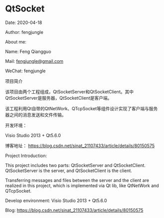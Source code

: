 # QtSocket

Date: 2020-04-18

Author: fengjungle

About me:

Name: Feng Qiangguo

Mail:   fengjungle@gmail.com

WeChat: fengjungle

项目简介

该项目由两个工程组成，QtSocketServer和QtSocketClient。其中QtSocketServer是服务器，QtSocketClient是客户端。

该工程利用Qt自带的QtNetWork、QTcpSocket等组件设计实现了客户端与服务器之间的消息发送和文件传输。

开发环境：

Visio Studio 2013 + Qt5.6.0

博客地址： https://blog.csdn.net/sinat_21107433/article/details/80150575



Project Introduction:

This project includes two parts: QtSocketServer and QtSocketClient. QtSocketServer is the server, and QtSocketClient is the client.

Transferring messages and files between the server and the client are realized in this project, which is implemented via Qt lib, like QtNetWork and QTcpSocket.


Develop environment: Visio Studio 2013 + Qt5.6.0

Blog: https://blog.csdn.net/sinat_21107433/article/details/80150575
